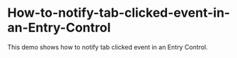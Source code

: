 # How-to-notify-tab-clicked-event-in-an-Entry-Control
This demo shows how to notify tab clicked event in an Entry Control.
